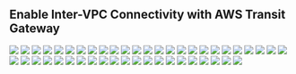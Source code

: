 ## Enable Inter-VPC Connectivity with AWS Transit Gateway


<img src="/assets/images/AWS Transit Gateway 1.png">
<img src="/assets/images/AWS Transit Gateway 2.png">
<img src="/assets/images/AWS Transit Gateway 3.png">
<img src="/assets/images/AWS Transit Gateway 4.png">
<img src="/assets/images/AWS Transit Gateway 5.png">
<img src="/assets/images/AWS Transit Gateway 6.png">
<img src="/assets/images/AWS Transit Gateway 7.png">
<img src="/assets/images/AWS Transit Gateway 8.png">
<img src="/assets/images/AWS Transit Gateway 9.png">
<img src="/assets/images/AWS Transit Gateway 10.png">
<img src="/assets/images/AWS Transit Gateway 11.png">
<img src="/assets/images/AWS Transit Gateway 12.png">
<img src="/assets/images/AWS Transit Gateway 13.png">
<img src="/assets/images/AWS Transit Gateway 14.png">
<img src="/assets/images/AWS Transit Gateway 15.png">
<img src="/assets/images/AWS Transit Gateway 16.png">
<img src="/assets/images/AWS Transit Gateway 17.png">
<img src="/assets/images/AWS Transit Gateway 18.png">
<img src="/assets/images/AWS Transit Gateway 19.png">
<img src="/assets/images/AWS Transit Gateway 20.png">
<img src="/assets/images/AWS Transit Gateway 21.png">
<img src="/assets/images/AWS Transit Gateway 22.png">
<img src="/assets/images/AWS Transit Gateway 23.png">
<img src="/assets/images/AWS Transit Gateway 24.png">
<img src="/assets/images/AWS Transit Gateway 25.png">
<img src="/assets/images/AWS Transit Gateway 26.png">
<img src="/assets/images/AWS Transit Gateway 27.png">
<img src="/assets/images/AWS Transit Gateway 28.png">
<img src="/assets/images/AWS Transit Gateway 29.png">
<img src="/assets/images/AWS Transit Gateway 30.png">
<img src="/assets/images/AWS Transit Gateway 31.png">
<img src="/assets/images/AWS Transit Gateway 32.png">
<img src="/assets/images/AWS Transit Gateway 33.png">
<img src="/assets/images/AWS Transit Gateway 34.png">
<img src="/assets/images/AWS Transit Gateway 35.png">
<img src="/assets/images/AWS Transit Gateway 36.png">
<img src="/assets/images/AWS Transit Gateway 37.png">
<img src="/assets/images/AWS Transit Gateway 38.png">
<img src="/assets/images/AWS Transit Gateway 39.png">
<img src="/assets/images/AWS Transit Gateway 40.png">
<img src="/assets/images/AWS Transit Gateway 41.png">
<img src="/assets/images/AWS Transit Gateway 42.png">
<img src="/assets/images/AWS Transit Gateway 43.png">
<img src="/assets/images/AWS Transit Gateway 44.png">
<img src="/assets/images/AWS Transit Gateway 45.png">
<img src="/assets/images/AWS Transit Gateway 46.png">

